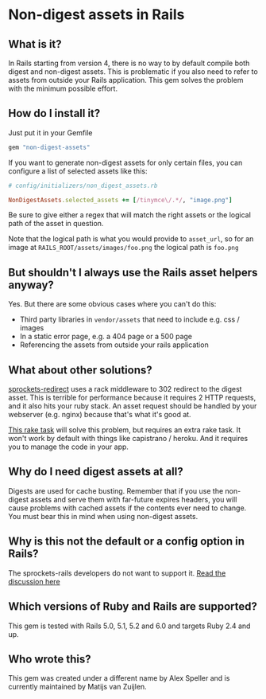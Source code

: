 Non-digest assets in Rails
==========================

What is it?
-----------

In Rails starting from version 4, there is no way to by default compile both
digest and non-digest assets. This is problematic if you also need to refer to
assets from outside your Rails application. This gem solves the problem with the
minimum possible effort.

How do I install it?
--------------------

Just put it in your Gemfile

```ruby
gem "non-digest-assets"
```

If you want to generate non-digest assets for only certain files, you can
configure a list of selected assets like this:

```ruby
# config/initializers/non_digest_assets.rb

NonDigestAssets.selected_assets += [/tinymce\/.*/, "image.png"]
```

Be sure to give either a regex that will match the right assets or the logical
path of the asset in question.

Note that the logical path is what you would provide to `asset_url`, so for an
image at `RAILS_ROOT/assets/images/foo.png` the logical path is `foo.png`

But shouldn't I always use the Rails asset helpers anyway?
----------------------------------------------------------

Yes. But there are some obvious cases where you can't do this:

* Third party libraries in `vendor/assets` that need to include e.g. css / images
* In a static error page, e.g. a 404 page or a 500 page
* Referencing the assets from outside your rails application

What about other solutions?
--------------------------
[sprockets-redirect](https://github.com/sikachu/sprockets-redirect) uses a rack
middleware to 302 redirect to the digest asset. This is terrible for
performance because it requires 2 HTTP requests, and it also hits your ruby
stack. An asset request should be handled by your webserver (e.g. nginx)
because that's what it's good at.

[This rake task](https://github.com/rails/sprockets-rails/issues/49#issuecomment-20535134)
will solve this problem, but requires an extra rake task. It won't work by
default with things like capistrano / heroku. And it requires you to manage the
code in your app.

Why do I need digest assets at all?
-----------------------------------

Digests are used for cache busting. Remember that if you use the non-digest
assets and serve them with far-future expires headers, you will cause problems
with cached assets if the contents ever need to change. You must bear this in
mind when using non-digest assets.

Why is this not the default or a config option in Rails?
----------------------------------------------------------------

The sprockets-rails developers do not want to support it.
[Read the discussion here](https://github.com/rails/sprockets-rails/issues/49)

Which versions of Ruby and Rails are supported?
--------------------------------------

This gem is tested with Rails 5.0, 5.1, 5.2 and 6.0 and targets Ruby 2.4 and up.

Who wrote this?
---------------

This gem was created under a different name by Alex Speller and is currently
maintained by Matijs van Zuijlen.
